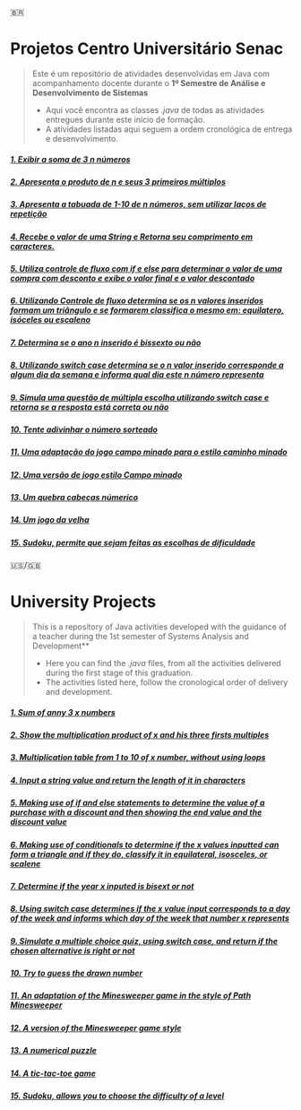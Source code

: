 🇧🇷  
# Projetos Centro Universitário Senac

> Este é um repositório de atividades desenvolvidas em Java com acompanhamento docente durante o **1º Semestre de Análise e Desenvolvimento de Sistemas**
> - Aqui você encontra as classes *.java* de todas as atividades entregues durante este início de formação.
> - A atividades listadas aqui seguem a ordem cronológica de entrega e desenvolvimento.

##### [1. Exibir a soma de 3 *n* números](/Atividades/produtoDaMultiplicacao.java)
##### [2. Apresenta o produto de *n* e seus 3 primeiros múltiplos](/Atividades/primeirosMultiplos.java)
##### [3. Apresenta a tabuada de 1-10 de *n* números, sem utilizar laços de repetição](/Atividades/tabuada.java)
##### [4. Recebe o valor de uma String e Retorna seu comprimento em caracteres.](/Atividades/comprimentoDoNome.java)
##### [5. Utiliza controle de fluxo com *if* e *else* para determinar o valor de uma compra com desconto e exibe o valor final e o valor descontado](/Atividades/aplicaDesconto.java)
##### [6. Utilizando Controle de fluxo determina se os *n* valores inseridos formam um triângulo e se formarem classifica o mesmo em: equilatero, isóceles ou escaleno](/Atividades/existenciaDeTriangulo.java)
##### [7. Determina se o ano *n* inserido é bissexto ou não](/Atividades/anoBissexto.java)
##### [8. Utilizando *switch case* determina se o *n* valor inserido corresponde a algum dia da semana e informa qual dia este *n* número representa](/Atividades/diasDaSemana.java)
##### [9. Simula uma questão de múltipla escolha utilizando *switch case* e retorna se a resposta está correta ou não](/Atividades/multiplaEscolha.java)
##### [10. Tente adivinhar o número sorteado](/Atividades/AdivinheNumero.java)
##### [11. Uma adaptação do jogo campo minado para o estilo caminho minado](/Atividades/CaminhoMinado.java)
##### [12. Uma versão de jogo estilo Campo minado](/Atividades/CampoMinado.java)
##### [13. Um quebra cabeças númerico](/Atividades/QubraCabecaNum.java)
##### [14. Um jogo da velha](/Atividades/TicTacToe.java)
##### [15. Sudoku, permite que sejam feitas as escolhas de dificuldade](/Atividades/Sudoku.java)


🇺🇸/🇬🇧
# University Projects

> This is a repository of Java activities developed with the guidance of a teacher during the 1st semester of Systems Analysis and Development**
> - Here you can find the *.java* files, from all the activities delivered during the first stage of this graduation.
> - The activities listed here, follow the cronological order of delivery and development.

##### [1. Sum of anny 3 *x* numbers](/Atividades/produtoDaMultiplicacao.java)
##### [2. Show the multiplication product of *x* and his three firsts multiples](/Atividades/primeirosMultiplos.java)
##### [3. Multiplication table from 1 to 10 of *x* number, without using loops](/Atividades/tabuada.java)
##### [4. Input a string value and return the length of it in characters](/Atividades/comprimentoDoNome.java)
##### [5. Making use of *if* and *else* statements to determine the value of a purchase with a discount and then showing the end value and the discount value](/Atividades/aplicaDesconto.java)
##### [6. Making use of conditionals to determine if the *x* values inputted can form a triangle and if they do, classify it in equilateral, isosceles, or scalene](/Atividades/anoBissexto.java)
##### [7. Determine if the year *x* inputed is bisext or not](/Atividades/anoBissexto.java)
##### [8. Using *switch case* determines if the *x* value input corresponds to a day of the week and informs which day of the week that number *x* represents](/Atividades/diasDaSemana.java)
##### [9. Simulate a multiple choice quiz, using *switch case*, and return if the chosen alternative is right or not](/Atividades/multiplaEscolha.java)
##### [10. Try to guess the drawn number](/Atividades/AdivinheNumero.java)
##### [11. An adaptation of the Minesweeper game in the style of Path Minesweeper](/Atividades/CaminhoMinado.java)
##### [12. A version of the Minesweeper game style](/Atividades/CampoMinado.java)
##### [13. A numerical puzzle](/Atividades/QubraCabecaNum.java)
##### [14. A tic-tac-toe game](/Atividades/TicTacToe.java)
##### [15. Sudoku, allows you to choose the difficulty of a level](/Atividades/Sudoku.java)

